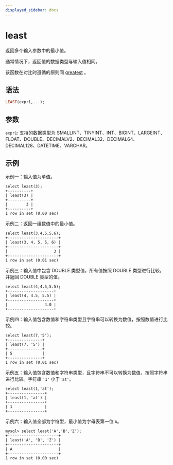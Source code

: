 ```yaml
---
displayed_sidebar: docs
---
```


# least



返回多个输入参数中的最小值。

通常情况下，返回值的数据类型与输入值相同。

该函数在对比时遵循的原则同 [greatest](./greatest.md) 。

## 语法

```Haskell
LEAST(expr1,...);
```

## 参数

`expr1`: 支持的数据类型为 SMALLINT、TINYINT、INT、BIGINT、LARGEINT、FLOAT、DOUBLE、DECIMALV2、DECIMAL32、DECIMAL64、DECIMAL128、DATETIME、VARCHAR。

## 示例

示例一：输入值为单值。

```Plain
select least(3);
+----------+
| least(3) |
+----------+
|        3 |
+----------+
1 row in set (0.00 sec)
```

示例二：返回一组数值中的最小值。

```Plain
select least(3,4,5,5,6);
+----------------------+
| least(3, 4, 5, 5, 6) |
+----------------------+
|                    3 |
+----------------------+
1 row in set (0.01 sec)
```

示例三：输入值中包含 DOUBLE 类型值，所有值按照 DOUBLE 类型进行比较，并返回 DOUBLE 类型的值。

```Plain
select least(4,4.5,5.5);
+--------------------+
| least(4, 4.5, 5.5) |
+--------------------+
|                4.0 |
+--------------------+
```

示例四：输入值包含数值和字符串类型且字符串可以转换为数值，按照数值进行比较。

```Plain
select least(7,'5');
+---------------+
| least(7, '5') |
+---------------+
| 5             |
+---------------+
1 row in set (0.01 sec)
```

示例五：输入值包含数值和字符串类型，且字符串不可以转换为数值，按照字符串进行比较。字符串 `'1'` 小于`'at'`。

```Plain
select least(1,'at');
+----------------+
| least(1, 'at') |
+----------------+
| 1              |
+----------------+
```

示例六：输入值全部为字符型，最小值为字母表第一位 `A`。

```Plain
mysql> select least('A','B','Z');
+----------------------+
| least('A', 'B', 'Z') |
+----------------------+
| A                    |
+----------------------+
1 row in set (0.00 sec)
```
